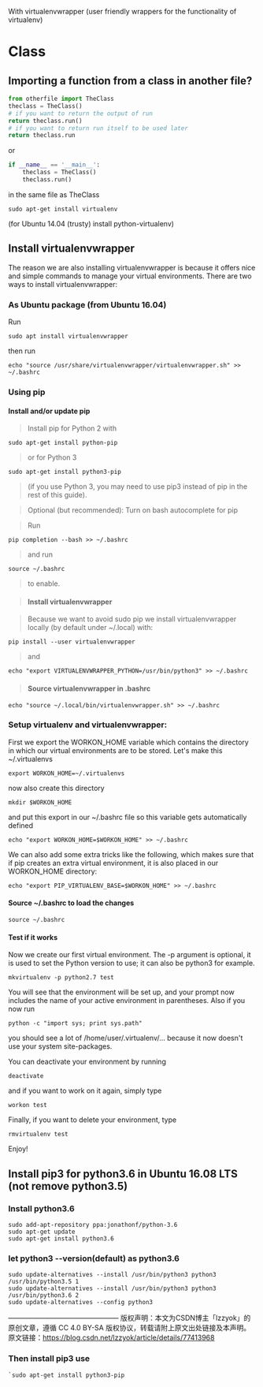 With virtualenvwrapper (user friendly wrappers for the functionality of virtualenv)

# Class
## Importing a function from a class in another file?

```python
from otherfile import TheClass
theclass = TheClass()
# if you want to return the output of run
return theclass.run()  
# if you want to return run itself to be used later
return theclass.run
```
or
```python
if __name__ == '__main__':
    theclass = TheClass()
    theclass.run()
```
in the same file as TheClass

	sudo apt-get install virtualenv

(for Ubuntu 14.04 (trusty) install python-virtualenv)

## Install virtualenvwrapper
The reason we are also installing virtualenvwrapper is because it offers nice and simple commands to manage your virtual environments. There are two ways to install virtualenvwrapper:

### As Ubuntu package (from Ubuntu 16.04)
Run

	sudo apt install virtualenvwrapper

then run

	echo "source /usr/share/virtualenvwrapper/virtualenvwrapper.sh" >> ~/.bashrc
### Using pip
#### Install and/or update pip

>Install pip for Python 2 with

	sudo apt-get install python-pip
>or for Python 3

	sudo apt-get install python3-pip
>(if you use Python 3, you may need to use pip3 instead of pip in the rest of this guide).

>Optional (but recommended): Turn on bash autocomplete for pip

>Run

	pip completion --bash >> ~/.bashrc
>and run 
	
	source ~/.bashrc 

>to enable.

>#### Install virtualenvwrapper

>Because we want to avoid sudo pip we install virtualenvwrapper locally (by default under ~/.local) with:

	pip install --user virtualenvwrapper

>and

	echo "export VIRTUALENVWRAPPER_PYTHON=/usr/bin/python3" >> ~/.bashrc
>#### Source virtualenvwrapper in .bashrc

	echo "source ~/.local/bin/virtualenvwrapper.sh" >> ~/.bashrc
### Setup virtualenv and virtualenvwrapper:
First we export the WORKON_HOME variable which contains the directory in which our virtual environments are to be stored. Let's make this ~/.virtualenvs

	export WORKON_HOME=~/.virtualenvs

now also create this directory

	mkdir $WORKON_HOME
and put this export in our ~/.bashrc file so this variable gets automatically defined

	echo "export WORKON_HOME=$WORKON_HOME" >> ~/.bashrc
We can also add some extra tricks like the following, which makes sure that if pip creates an extra virtual environment, it is also placed in our WORKON_HOME directory:

	echo "export PIP_VIRTUALENV_BASE=$WORKON_HOME" >> ~/.bashrc 
#### Source ~/.bashrc to load the changes

	source ~/.bashrc
#### Test if it works

Now we create our first virtual environment. The -p argument is optional, it is used to set the Python version to use; it can also be python3 for example.

	mkvirtualenv -p python2.7 test
You will see that the environment will be set up, and your prompt now includes the name of your active environment in parentheses. Also if you now run

	python -c "import sys; print sys.path"
you should see a lot of /home/user/.virtualenv/... because it now doesn't use your system site-packages.

You can deactivate your environment by running

	deactivate
and if you want to work on it again, simply type

	workon test
Finally, if you want to delete your environment, type

	rmvirtualenv test
Enjoy!

## Install pip3 for python3.6 in Ubuntu 16.08 LTS (not remove python3.5)
### Install python3.6
	sudo add-apt-repository ppa:jonathonf/python-3.6
	sudo apt-get update
	sudo apt-get install python3.6
### let python3 --version(default) as python3.6
	sudo update-alternatives --install /usr/bin/python3 python3 /usr/bin/python3.5 1
	sudo update-alternatives --install /usr/bin/python3 python3 /usr/bin/python3.6 2
	sudo update-alternatives --config python3
————————————————
版权声明：本文为CSDN博主「lzzyok」的原创文章，遵循 CC 4.0 BY-SA 版权协议，转载请附上原文出处链接及本声明。
原文链接：https://blog.csdn.net/lzzyok/article/details/77413968
### Then install pip3 use 
	`sudo apt-get install python3-pip

